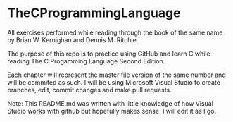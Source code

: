 # TheCProgrammingLanguage
All exercises performed while reading through the book of the same name by Brian W. Kernighan and Dennis M. Ritchie.

The purpose of this repo is to practice using GitHub and learn C while reading The C Progamming Language Second Edition.

Each chapter will represent the master file version of the same number and will be commited as such. I will be using Microsoft Visual Studio to create branches, edit, commit changes and make pull requests.

Note: This README.md was written with little knowledge of how Visual Studio works with github but hopefully makes sense. I will edit it as I go.
